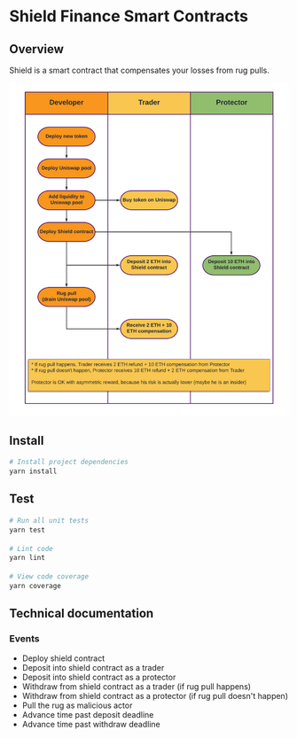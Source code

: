 # Shield Finance Smart Contracts

## Overview

Shield is a smart contract that compensates your losses from rug pulls.

![Shield - How it works](/img/rug-pull.png?raw=true "How it works")

## Install

```bash
# Install project dependencies
yarn install
```

## Test

``` bash
# Run all unit tests
yarn test

# Lint code
yarn lint

# View code coverage
yarn coverage
```

## Technical documentation

### Events

* Deploy shield contract
* Deposit into shield contract as a trader
* Deposit into shield contract as a protector
* Withdraw from shield contract as a trader (if rug pull happens)
* Withdraw from shield contract as a protector (if rug pull doesn't happen)
* Pull the rug as malicious actor
* Advance time past deposit deadline
* Advance time past withdraw deadline
